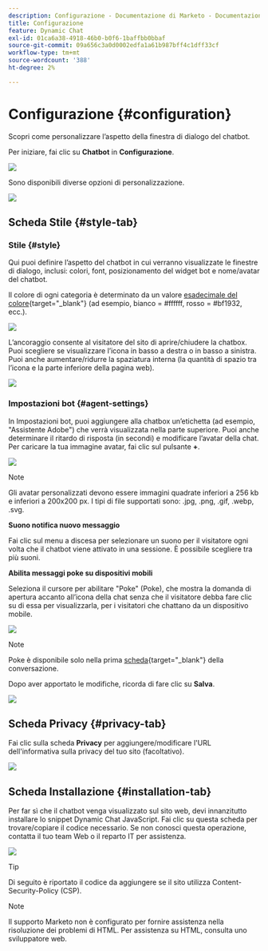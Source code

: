 ```yaml
---
description: Configurazione - Documentazione di Marketo - Documentazione del prodotto
title: Configurazione
feature: Dynamic Chat
exl-id: 01ca6a38-4918-46b0-b0f6-1baffbb0bbaf
source-git-commit: 09a656c3a0d0002edfa1a61b987bff4c1dff33cf
workflow-type: tm+mt
source-wordcount: '388'
ht-degree: 2%

---
```


# Configurazione {#configuration}

Scopri come personalizzare l’aspetto della finestra di dialogo del chatbot.

Per iniziare, fai clic su **Chatbot** in **Configurazione**.

![](assets/configuration-1.png)

Sono disponibili diverse opzioni di personalizzazione.

![](assets/configuration-2.png)

## Scheda Stile {#style-tab}

### Stile {#style}

Qui puoi definire l’aspetto del chatbot in cui verranno visualizzate le finestre di dialogo, inclusi: colori, font, posizionamento del widget bot e nome/avatar del chatbot.

Il colore di ogni categoria è determinato da un valore [esadecimale del colore](https://color.adobe.com/create/color-wheel){target="_blank"} (ad esempio, bianco = #ffffff, rosso = #bf1932, ecc.).

![](assets/configuration-3.png)

L’ancoraggio consente al visitatore del sito di aprire/chiudere la chatbox. Puoi scegliere se visualizzare l’icona in basso a destra o in basso a sinistra. Puoi anche aumentare/ridurre la spaziatura interna (la quantità di spazio tra l’icona e la parte inferiore della pagina web).

![](assets/configuration-4.png)

### Impostazioni bot {#agent-settings}

In Impostazioni bot, puoi aggiungere alla chatbox un’etichetta (ad esempio, &quot;Assistente Adobe&quot;) che verrà visualizzata nella parte superiore. Puoi anche determinare il ritardo di risposta (in secondi) e modificare l’avatar della chat. Per caricare la tua immagine avatar, fai clic sul pulsante **+**.

![](assets/configuration-5.png)

>[!NOTE]
>
>Gli avatar personalizzati devono essere immagini quadrate inferiori a 256 kb e inferiori a 200x200 px. I tipi di file supportati sono: .jpg, .png, .gif, .webp, .svg.

**Suono notifica nuovo messaggio**

Fai clic sul menu a discesa per selezionare un suono per il visitatore ogni volta che il chatbot viene attivato in una sessione. È possibile scegliere tra più suoni.

**Abilita messaggi poke su dispositivi mobili**

Seleziona il cursore per abilitare &quot;Poke&quot; (Poke), che mostra la domanda di apertura accanto all’icona della chat senza che il visitatore debba fare clic su di essa per visualizzarla, per i visitatori che chattano da un dispositivo mobile.

![](assets/configuration-6.png)

>[!NOTE]
>
>Poke è disponibile solo nella prima [scheda](/help/marketo/product-docs/demand-generation/dynamic-chat/automated-chat/stream-designer.md#stream-designer-cards){target="_blank"} della conversazione.

Dopo aver apportato le modifiche, ricorda di fare clic su **Salva**.

![](assets/configuration-7.png)

## Scheda Privacy {#privacy-tab}

Fai clic sulla scheda **Privacy** per aggiungere/modificare l&#39;URL dell&#39;informativa sulla privacy del tuo sito (facoltativo).

![](assets/configuration-8.png)

## Scheda Installazione {#installation-tab}

Per far sì che il chatbot venga visualizzato sul sito web, devi innanzitutto installare lo snippet Dynamic Chat JavaScript. Fai clic su questa scheda per trovare/copiare il codice necessario. Se non conosci questa operazione, contatta il tuo team Web o il reparto IT per assistenza.

![](assets/configuration-9.png)

>[!TIP]
>
>Di seguito è riportato il codice da aggiungere se il sito utilizza Content-Security-Policy (CSP).

>[!NOTE]
>
>Il supporto Marketo non è configurato per fornire assistenza nella risoluzione dei problemi di HTML. Per assistenza su HTML, consulta uno sviluppatore web.

